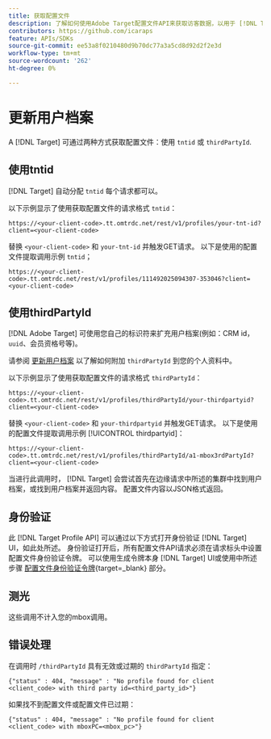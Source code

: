 ```yaml
---
title: 获取配置文件
description: 了解如何使用Adobe Target配置文件API来获取访客数据，以用于 [!DNL Target].
contributors: https://github.com/icaraps
feature: APIs/SDKs
source-git-commit: ee53a8f0210480d9b70dc77a3a5cd8d92d2f2e3d
workflow-type: tm+mt
source-wordcount: '262'
ht-degree: 0%

---
```


# 更新用户档案

A [!DNL Target] 可通过两种方式获取配置文件：使用 `tntid` 或 `thirdPartyId`.

## 使用tntid

[!DNL Target] 自动分配 `tntid` 每个请求都可以。

以下示例显示了使用获取配置文件的请求格式 `tntid`：

```
https://<your-client-code>.tt.omtrdc.net/rest/v1/profiles/your-tnt-id?client=<your-client-code>
```

替换 `<your-client-code>` 和 `your-tnt-id` 并触发GET请求。 以下是使用的配置文件提取调用示例 `tntid`；

```
https://<your-client-code>.tt.omtrdc.net/rest/v1/profiles/111492025094307-353046?client=<your-client-code>
```

## 使用thirdPartyId

[!DNL Adobe Target] 可使用您自己的标识符来扩充用户档案(例如：CRM id， `uuid`、会员资格号等)。

请参阅 [更新用户档案](/help/dev/administer/profile-api/profile-api-overview.md) 以了解如何附加 `thirdPartyId` 到您的个人资料中。

以下示例显示了使用获取配置文件的请求格式 `thirdPartyId`：

```
https://<your-client-code>.tt.omtrdc.net/rest/v1/profiles/thirdPartyId/your-thirdpartyid?client=<your-client-code>
```

替换 `<your-client-code>` 和 `your-thirdpartyid` 并触发GET请求。 以下是使用的配置文件提取调用示例 [!UICONTROL thirdpartyid]：

```
https://<your-client-code>.tt.omtrdc.net/rest/v1/profiles/thirdPartyId/a1-mbox3rdPartyId?client=<your-client-code>
```

当进行此调用时， [!DNL Target] 会尝试首先在边缘请求中所述的集群中找到用户档案，或找到用户档案并返回内容。 配置文件内容以JSON格式返回。

## 身份验证

此 [!DNL Target Profile API] 可以通过以下方式打开身份验证 [!DNL Target] UI，如此处所述。 身份验证打开后，所有配置文件API请求必须在请求标头中设置配置文件身份验证令牌。 可以使用生成令牌本身 [!DNL Target] UI或使用中所述步骤 [配置文件身份验证令牌](https://developers.adobetarget.com/api/#authentication-tokens){target=_blank} 部分。

## 测光

这些调用不计入您的mbox调用。

## 错误处理

在调用时 `/thirdPartyId` 具有无效或过期的 `thirdPartyId` 指定：

```
{"status" : 404, "message" : "No profile found for client <client_code> with third party id=<third_party_id>"}
```

如果找不到配置文件或配置文件已过期：

```
{"status" : 404, "message" : "No profile found for client <client_code> with mboxPC=<mbox_pc>"}
```
